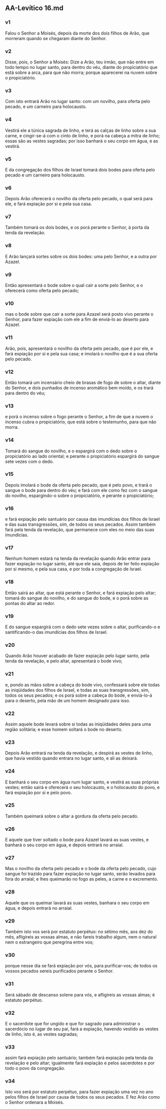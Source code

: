 ## AA-Levítico 16.md
### v1
 Falou o Senhor a Moisés, depois da morte dos dois filhos de Arão, que morreram quando se chegaram diante do Senhor.
### v2
 Disse, pois, o Senhor a Moisés: Dize a Arão, teu irmão, que não entre em todo tempo no lugar santo, para dentro do véu, diante do propiciatório que está sobre a arca, para que não morra; porque aparecerei na nuvem sobre o propiciatório.
### v3
 Com isto entrará Arão no lugar santo: com um novilho, para oferta pelo pecado, e um carneiro para holocausto.
### v4
 Vestirá ele a túnica sagrada de linho, e terá as calças de linho sobre a sua carne, e cingir-se-á com o cinto de linho, e porá na cabeça a mitra de linho; essas são as vestes sagradas; por isso banhará o seu corpo em água, e as vestirá.
### v5
 E da congregação dos filhos de Israel tomará dois bodes para oferta pelo pecado e um carneiro para holocausto.
### v6
 Depois Arão oferecerá o novilho da oferta pelo pecado, o qual será para ele, e fará expiação por si e pela sua casa.
### v7
 Também tomará os dois bodes, e os porá perante o Senhor, à porta da tenda da revelação.
### v8
 E Arão lançará sortes sobre os dois bodes: uma pelo Senhor, e a outra por Azazel.
### v9
 Então apresentará o bode sobre o qual cair a sorte pelo Senhor, e o oferecerá como oferta pelo pecado;
### v10
 mas o bode sobre que cair a sorte para Azazel será posto vivo perante o Senhor, para fazer expiação com ele a fim de enviá-lo ao deserto para Azazel.
### v11
 Arão, pois, apresentará o novilho da oferta pelo pecado, que é por ele, e fará expiação por si e pela sua casa; e imolará o novilho que é a sua oferta pelo pecado.
### v12
 Então tomará um incensário cheio de brasas de fogo de sobre o altar, diante do Senhor, e dois punhados de incenso aromático bem moído, e os trará para dentro do véu;
### v13
 e porá o incenso sobre o fogo perante o Senhor, a fim de que a nuvem o incenso cubra o propiciatório, que está sobre o testemunho, para que não morra.
### v14
 Tomará do sangue do novilho, e o espargirá com o dedo sobre o propiciatório ao lado oriental; e perante o propiciatório espargirá do sangue sete vezes com o dedo.
### v15
 Depois imolará o bode da oferta pelo pecado, que é pelo povo, e trará o sangue o bode para dentro do véu; e fará com ele como fez com o sangue do novilho, espargindo-o sobre o propiciatório, e perante o propiciatório;
### v16
 e fará expiação pelo santuário por causa das imundícias dos filhos de Israel e das suas transgressões, sim, de todos os seus pecados. Assim também fará pela tenda da revelação, que permanece com eles no meio das suas imundícias.
### v17
 Nenhum homem estará na tenda da revelação quando Arão entrar para fazer expiação no lugar santo, até que ele saia, depois de ter feito expiação por si mesmo, e pela sua casa, e por toda a congregação de Israel.
### v18
 Então sairá ao altar, que está perante o Senhor, e fará expiação pelo altar; tomará do sangue do novilho, e do sangue do bode, e o porá sobre as pontas do altar ao redor.
### v19
 E do sangue espargirá com o dedo sete vezes sobre o altar, purificando-o e santificando-o das imundícias dos filhos de Israel.
### v20
 Quando Arão houver acabado de fazer expiação pelo lugar santo, pela tenda da revelação, e pelo altar, apresentará o bode vivo;
### v21
 e, pondo as mãos sobre a cabeça do bode vivo, confessará sobre ele todas as iniqüidades dos filhos de Israel, e todas as suas transgressões, sim, todos os seus pecados; e os porá sobre a cabeça do bode, e enviá-lo-á para o deserto, pela mão de um homem designado para isso.
### v22
 Assim aquele bode levará sobre si todas as iniqüidades deles para uma região solitária; e esse homem soltará o bode no deserto.
### v23
 Depois Arão entrará na tenda da revelação, e despirá as vestes de linho, que havia vestido quando entrara no lugar santo, e ali as deixará.
### v24
 E banhará o seu corpo em água num lugar santo, e vestirá as suas próprias vestes; então sairá e oferecerá o seu holocausto, e o holocausto do povo, e fará expiação por si e pelo povo.
### v25
 Também queimará sobre o altar a gordura da oferta pelo pecado.
### v26
 E aquele que tiver soltado o bode para Azazel lavará as suas vestes, e banhará o seu corpo em água, e depois entrará no arraial.
### v27
 Mas o novilho da oferta pelo pecado e o bode da oferta pelo pecado, cujo sangue foi trazido para fazer expiação no lugar santo, serão levados para fora do arraial; e lhes queimarão no fogo as peles, a carne e o excremento.
### v28
 Aquele que os queimar lavará as suas vestes, banhara o seu corpo em água, e depois entrará no arraial.
### v29
 Também isto vos será por estatuto perpétuo: no sétimo mês, aos dez do mês, afligireis as vossas almas, e não fareis trabalho algum, nem o natural nem o estrangeiro que peregrina entre vos;
### v30
 porque nesse dia se fará expiação por vós, para purificar-vos; de todos os vossos pecados sereis purificados perante o Senhor.
### v31
 Será sábado de descanso solene para vós, e afligireis as vossas almas; é estatuto perpétuo.
### v32
 E o sacerdote que for ungido e que for sagrado para administrar o sacerdócio no lugar de seu pai, fará a expiação, havendo vestido as vestes de linho, isto é, as vestes sagradas;
### v33
 assim fará expiação pelo santuário; também fará expiação pela tenda da revelação e pelo altar; igualmente fará expiação e pelos sacerdotes e por todo o povo da congregação.
### v34
 Isto vos será por estatuto perpétuo, para fazer expiação uma vez no ano pelos filhos de Israel por causa de todos os seus pecados. E fez Arão como o Senhor ordenara a Moisés.
